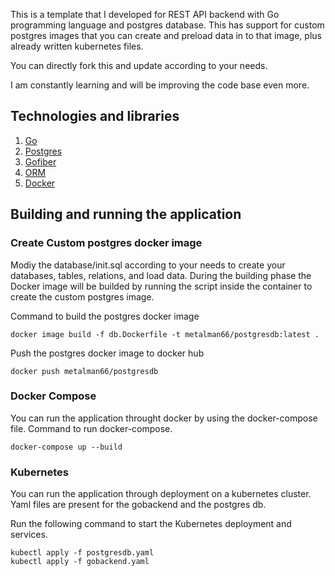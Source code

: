 This is a template that I developed for REST API backend with Go programming language and postgres database.
This has support for custom postgres images that you can create and preload data in to that image, plus already written kubernetes files.

You can directly fork this and update according to your needs.

I am constantly learning and will be improving the code base even more.

## Technologies and libraries
1. [Go](https://go.dev/)
2. [Postgres](https://www.postgresql.org/)
3. [Gofiber](https://gofiber.io/)
4. [ORM](https://gorm.io/)
5. [Docker](https://www.docker.com/)

## Building and running the application

### Create Custom postgres docker image
Modiy the database/init.sql according to your needs to create your databases, tables, relations, and load data.
During the building phase the Docker image will be builded by running the script inside the container to create the custom postgres image.

Command to build the postgres docker image
```
docker image build -f db.Dockerfile -t metalman66/postgresdb:latest .
```

Push the postgres docker image to docker hub
```
docker push metalman66/postgresdb
```

### Docker Compose

You can run the application throught docker by using the docker-compose file.
Command to run docker-compose.

```
docker-compose up --build
```

### Kubernetes
You can run the application through deployment on a kubernetes cluster. 
Yaml files are present for the gobackend and the postgres db.


Run the following command to start the Kubernetes deployment and services.
```
kubectl apply -f postgresdb.yaml
kubectl apply -f gobackend.yaml
```
